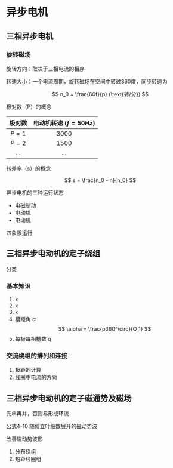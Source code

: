 # 异步电机

## 三相异步电机

### 旋转磁场

旋转方向：取决于三相电流的相序

转速大小：一个电流周期，旋转磁场在空间中转过360度，同步转速为

$$
n_0 = \frac{60f}{p} (\text{转/分})
$$

极对数（P）的概念

极对数 | 电动机转速 ($f = 50Hz$)
:-:|:-:
$P = 1$ | 3000
$P = 2$ | 1500
...|...

转差率（s）的概念

$$
s = \frac{n_0 - n}{n_0}
$$

异步电机的三种运行状态

- 电磁制动
- 电动机
- 电动机

四象限运行

## 三相异步电动机的定子绕组

分类

### 基本知识

1. x
2. x
3. x
4. 槽距角 $\alpha$
   $$
   \alpha = \frac{p360^\circ}{Q_1}
   $$
5. 每极每相槽数 $q$

### 交流绕组的排列和连接

1. 极距的计算
2. 线圈中电流的方向

## 三相异步电动机的定子磁通势及磁场

先串再并，否则易形成环流

公式4-10 随傅立叶级数展开的磁动势波

改善磁动势波形

1. 分布绕组
2. 短距线圈组
